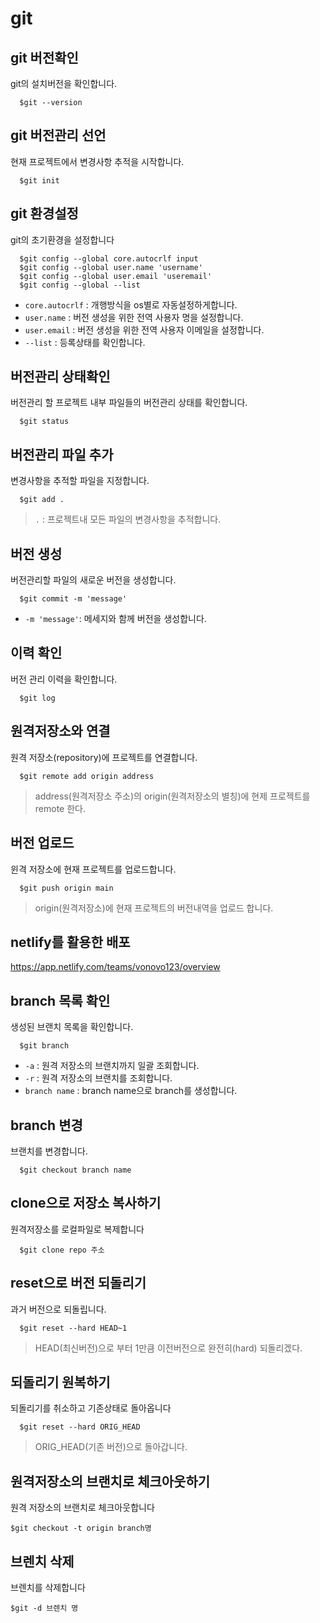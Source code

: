 # git

## git 버전확인

git의 설치버전을 확인합니다.

```
  $git --version
```

## git 버전관리 선언
현재 프로젝트에서 변경사항 추적을 시작합니다.
```
  $git init
```

## git 환경설정

git의 초기환경을 설정합니다
```
  $git config --global core.autocrlf input
  $git config --global user.name 'username'
  $git config --global user.email 'useremail'
  $git config --global --list
```
- `core.autocrlf` : 개행방식을 os별로 자동설정하게합니다.
- `user.name` : 버전 생성을 위한 전역 사용자 명을 설정합니다.
- `user.email` : 버전 생성을 위한 전역 사용자 이메일을 설정합니다.
- `--list` : 등록상태를 확인합니다.

## 버전관리 상태확인

버전관리 할 프로젝트 내부 파일들의 버전관리 상태를 확인합니다.
```
  $git status
```

## 버전관리 파일 추가
변경사항을 추적할 파일을 지정합니다.
```
  $git add .
```
>`.` : 프로젝트내 모든 파일의 변경사항을 추적합니다.

## 버전 생성
버전관리할 파일의 새로운 버전을 생성합니다.
```
  $git commit -m 'message'
```
- `-m 'message'`: 메세지와 함께 버전을 생성합니다.

## 이력 확인
버전 관리 이력을 확인합니다.
```
  $git log
```

## 원격저장소와 연결
원격 저장소(repository)에 프로젝트를 연결합니다.
```
  $git remote add origin address
```
> address(원격저장소 주소)의 origin(원격저장소의 별칭)에 현제 프로젝트를 remote 한다.

## 버전 업로드
윈격 저장소에 현재 프로젝트를 업로드합니다.
```
  $git push origin main
```
> origin(원격저장소)에 현재 프로젝트의 버전내역을 업로드 합니다.

## netlify를 활용한 배포
https://app.netlify.com/teams/vonovo123/overview

## branch 목록 확인
생성된 브랜치 목록을 확인합니다.
```
  $git branch
```
- `-a` : 원격 저장소의 브랜치까지 일괄 조회합니다.
- `-r` : 원격 저장소의 브랜치를 조회합니다.
- `branch name` : branch name으로 branch를 생성합니다.

## branch 변경
브랜치를 변경합니다.
```
  $git checkout branch name
```

## clone으로 저장소 복사하기
원격저장소를 로컬파일로 복제합니다
```
  $git clone repo 주소
```

## reset으로 버전 되돌리기
과거 버전으로 되돌립니다.
```
  $git reset --hard HEAD~1
```
> HEAD(최신버전)으로 부터 1만큼 이전버전으로 완전히(hard) 되돌리겠다.

## 되돌리기 원복하기
되돌리기를 취소하고 기존상태로 돌아옵니다
```
  $git reset --hard ORIG_HEAD
```
> ORIG_HEAD(기존 버전)으로 돌아갑니다.

## 원격저장소의 브랜치로 체크아웃하기
원격 저장소의 브랜치로 체크아웃합니다
```
$git checkout -t origin branch명
```

## 브렌치 삭제
브렌치를 삭제합니다
```
$git -d 브렌치 명
```
